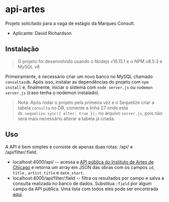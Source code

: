 # api-artes

Projeto solicitado para a vaga de estágio da Marques Consult.

- Aplicante: David Richardson

## Instalação

> O projeto foi desenvolvido usando o Nodejs v16.15.1 e o NPM v8.5.3 e MySQL v8

Primeiramente, é necessário criar um novo banco no MySQL chamado `consultasdb`. Após isso, instalar as dependências do projeto com `npm install` e, finalmente, iniciar o sistema com `node server.js` ou `nodemon server.js` (caso tenha o nodemon instalado).

> Nota: Após rodar o projeto pela primeira vez e o Sequelize criar a tabela `consulta` no DB, comente a linha 27 onde está `db.sequelize.sync({ alter: true });` no arquivo `server.js`, pois não será mais necessário alterar a tabela já criada.

## Uso

A API é bem simples e consiste de apenas duas rotas: /api/ e /api/filter/:field.

- localhost:4000/api/ -- acessa a [API pública do Instituto de Artes de Chicago](https://www.artic.edu/open-access/public-api) e retorna um array em JSON das obras com os campos `id`, `title` , `artist_title` e `date_start`.
- localhost:4000/api/filter/:field -- filtra os resultados por campo e salva a consulta realizada no banco de dados. Substitua `:field` por algum campo da API pública. Uma lista com todos eles pode ser encontrada [aqui](https://api.artic.edu/docs/#collections-2).
